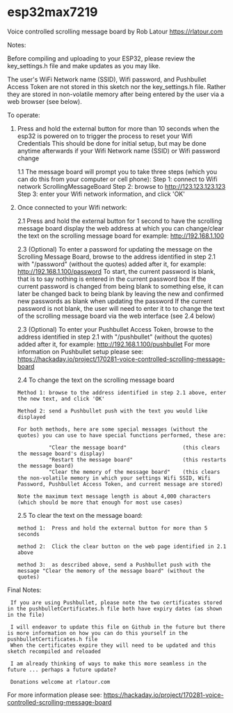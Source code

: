 # esp32max7219
Voice controlled scrolling message board
by Rob Latour https://rlatour.com

Notes:

   Before compiling and uploading to your ESP32, please review the key_settings.h file and make updates as you may like.

   The user's WiFi Network name (SSID), Wifi password, and Pushbullet Access Token are not stored in this sketch nor the key_settings.h file.
   Rather they are stored in non-volatile memory after being entered by the user via a web browser (see below).

To operate:

  1. Press and hold the external button for more than 10 seconds when the esp32 is powered on to trigger the process to reset your Wifi Credentials
     This should be done for initial setup, but may be done anytime afterwards if your Wifi Network name (SSID) or Wifi password change

     1.1 The message board will prompt you to take three steps (which you can do this from your computer or cell phone):
         Step 1:  connect to Wifi network ScrollingMessageBoard
         Step 2:  browse to http://123.123.123.123
         Step 3:  enter your Wifi network information, and click 'OK'

  2. Once connected to your Wifi network:

     2.1 Press and hold the external button for 1 second to have the scrolling message board display the web address at which you can change/clear the text on the scrolling message board
         for example:  http://192.168.1.100

     2.3 (Optional) To enter a password for updating the message on the Scrolling Message Board, browse to the address identified in step 2.1 with "/password" (without the quotes) added after it,
         for example:  http://192.168.1.100/password
         To start, the current password is blank, that is to say nothing is entered in the current password box
         If the current password is changed from being blank to something else, it can later be changed back to being blank by leaving the new and confirmed new passwords as blank when updating the password
         If the current password is not blank, the user will need to enter it to to change the text of the scrolling message board via the web interface (see 2.4 below)

     2.3 (Optional) To enter your Pushbullet Access Token, browse to the address identified in step 2.1 with "/pushbullet" (without the quotes) added after it,
         for example:  http://192.168.1.100/pushbullet
         For more information on Pushbullet setup please see: https://hackaday.io/project/170281-voice-controlled-scrolling-message-board

     2.4 To change the text on the scrolling message board

         Method 1: browse to the address identified in step 2.1 above, enter the new text, and click 'OK'

         Method 2: send a Pushbullet push with the text you would like displayed

         For both methods, here are some special messages (without the quotes) you can use to have special functions performed, these are:

                   "Clear the message board"                  (this clears the message board's display)
                   "Restart the message board"                (this restarts the message board)
                   "Clear the memory of the message board"    (this clears the non-volatile memory in which your settings Wifi SSID, Wifi Password, Pushbullet Access Token, and current message are stored)

         Note the maximum text message length is about 4,000 characters (which should be more that enough for most use cases)

     2.5 To clear the text on the message board:

         method 1:  Press and hold the external button for more than 5 seconds

         method 2:  Click the clear button on the web page identified in 2.1 above

         method 3:  as described above, send a Pushbullet push with the message "Clear the memory of the message board" (without the quotes)


 Final Notes:

     If you are using Pushbullet, please note the two certificates stored in the pushbulletCertificates.h file both have expiry dates (as shown in the file)

     I will endeavor to update this file on Github in the future but there is more information on how you can do this yourself in the pushbulletCertificates.h file
     When the certificates expire they will need to be updated and this sketch recompiled and reloaded

     I am already thinking of ways to make this more seamless in the future ... perhaps a future update?

     Donations welcome at rlatour.com


For more information please see:
https://hackaday.io/project/170281-voice-controlled-scrolling-message-board